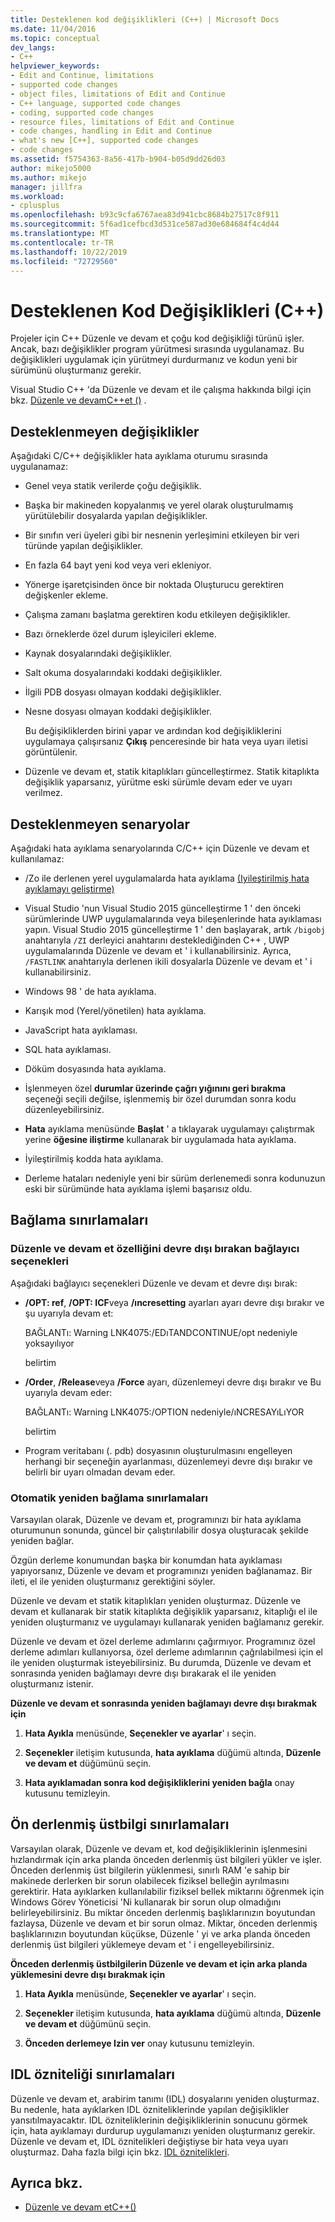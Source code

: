 ```yaml
---
title: Desteklenen kod değişiklikleri (C++) | Microsoft Docs
ms.date: 11/04/2016
ms.topic: conceptual
dev_langs:
- C++
helpviewer_keywords:
- Edit and Continue, limitations
- supported code changes
- object files, limitations of Edit and Continue
- C++ language, supported code changes
- coding, supported code changes
- resource files, limitations of Edit and Continue
- code changes, handling in Edit and Continue
- what's new [C++], supported code changes
- code changes
ms.assetid: f5754363-8a56-417b-b904-b05d9dd26d03
author: mikejo5000
ms.author: mikejo
manager: jillfra
ms.workload:
- cplusplus
ms.openlocfilehash: b93c9cfa6767aea83d941cbc8684b27517c8f911
ms.sourcegitcommit: 5f6ad1cefbcd3d531ce587ad30e684684f4c4d44
ms.translationtype: MT
ms.contentlocale: tr-TR
ms.lasthandoff: 10/22/2019
ms.locfileid: "72729560"
---
```

# <a name="supported-code-changes-c"></a>Desteklenen Kod Değişiklikleri (C++)
Projeler için C++ Düzenle ve devam et çoğu kod değişikliği türünü işler. Ancak, bazı değişiklikler program yürütmesi sırasında uygulanamaz. Bu değişiklikleri uygulamak için yürütmeyi durdurmanız ve kodun yeni bir sürümünü oluşturmanız gerekir.

 Visual Studio C++ 'da Düzenle ve devam et ile çalışma hakkında bilgi için bkz. [Düzenle ve devamC++et ()](../debugger/edit-and-continue-visual-cpp.md) .

## <a name="BKMK_Unsupported_changes"></a>Desteklenmeyen değişiklikler
 Aşağıdaki C/C++ değişiklikler hata ayıklama oturumu sırasında uygulanamaz:

- Genel veya statik verilerde çoğu değişiklik.

- Başka bir makineden kopyalanmış ve yerel olarak oluşturulmamış yürütülebilir dosyalarda yapılan değişiklikler.

- Bir sınıfın veri üyeleri gibi bir nesnenin yerleşimini etkileyen bir veri türünde yapılan değişiklikler.

- En fazla 64 bayt yeni kod veya veri ekleniyor.

- Yönerge işaretçisinden önce bir noktada Oluşturucu gerektiren değişkenler ekleme.

- Çalışma zamanı başlatma gerektiren kodu etkileyen değişiklikler.

- Bazı örneklerde özel durum işleyicileri ekleme.

- Kaynak dosyalarındaki değişiklikler.

- Salt okuma dosyalarındaki koddaki değişiklikler.

- İlgili PDB dosyası olmayan koddaki değişiklikler.

- Nesne dosyası olmayan koddaki değişiklikler.

  Bu değişikliklerden birini yapar ve ardından kod değişikliklerini uygulamaya çalışırsanız **Çıkış** penceresinde bir hata veya uyarı iletisi görüntülenir.

- Düzenle ve devam et, statik kitaplıkları güncelleştirmez. Statik kitaplıkta değişiklik yaparsanız, yürütme eski sürümle devam eder ve uyarı verilmez.

## <a name="BKMK_Unsupported_scenarios"></a>Desteklenmeyen senaryolar
 Aşağıdaki hata ayıklama senaryolarında C/C++ için Düzenle ve devam et kullanılamaz:

- /Zo ile derlenen yerel uygulamalarda hata ayıklama [(Iyileştirilmiş hata ayıklamayı geliştirme)](/cpp/build/reference/zo-enhance-optimized-debugging)

- Visual Studio 'nun Visual Studio 2015 güncelleştirme 1 ' den önceki sürümlerinde UWP uygulamalarında veya bileşenlerinde hata ayıklaması yapın. Visual Studio 2015 güncelleştirme 1 ' den başlayarak, artık `/bigobj` anahtarıyla `/ZI` derleyici anahtarını desteklediğinden C++ , UWP uygulamalarında Düzenle ve devam et ' i kullanabilirsiniz. Ayrıca, `/FASTLINK` anahtarıyla derlenen ikili dosyalarla Düzenle ve devam et ' i kullanabilirsiniz.

- Windows 98 ' de hata ayıklama.

- Karışık mod (Yerel/yönetilen) hata ayıklama.

- JavaScript hata ayıklaması.

- SQL hata ayıklaması.

- Döküm dosyasında hata ayıklama.

- İşlenmeyen özel **durumlar üzerinde çağrı yığınını geri bırakma** seçeneği seçili değilse, işlenmemiş bir özel durumdan sonra kodu düzenleyebilirsiniz.

- **Hata** ayıklama menüsünde **Başlat** ' a tıklayarak uygulamayı çalıştırmak yerine **öğesine iliştirme** kullanarak bir uygulamada hata ayıklama.

- İyileştirilmiş kodda hata ayıklama.

- Derleme hataları nedeniyle yeni bir sürüm derlenemedi sonra kodunuzun eski bir sürümünde hata ayıklama işlemi başarısız oldu.

## <a name="BKMK_Linking_limitations"></a>Bağlama sınırlamaları

### <a name="BKMK_Linker_options_that_disable_Edit_and_Continue"></a>Düzenle ve devam et özelliğini devre dışı bırakan bağlayıcı seçenekleri
 Aşağıdaki bağlayıcı seçenekleri Düzenle ve devam et devre dışı bırak:

- **/OPT: ref**, **/OPT: ICF**veya **/ıncresetting** ayarları ayarı devre dışı bırakır ve şu uyarıyla devam et:

     BAĞLANTı: Warning LNK4075:/EDıTANDCONTINUE/opt nedeniyle yoksayılıyor

     belirtim

- **/Order**, **/Release**veya **/Force** ayarı, düzenlemeyi devre dışı bırakır ve Bu uyarıyla devam eder:

     BAĞLANTı: Warning LNK4075:/OPTION nedeniyle/ıNCRESAYıLıYOR

     belirtim

- Program veritabanı (. pdb) dosyasının oluşturulmasını engelleyen herhangi bir seçeneğin ayarlanması, düzenlemeyi devre dışı bırakır ve belirli bir uyarı olmadan devam eder.

### <a name="BKMK_Auto_relinking_limitations"></a>Otomatik yeniden bağlama sınırlamaları
 Varsayılan olarak, Düzenle ve devam et, programınızı bir hata ayıklama oturumunun sonunda, güncel bir çalıştırılabilir dosya oluşturacak şekilde yeniden bağlar.

 Özgün derleme konumundan başka bir konumdan hata ayıklaması yapıyorsanız, Düzenle ve devam et programınızı yeniden bağlanamaz. Bir ileti, el ile yeniden oluşturmanız gerektiğini söyler.

 Düzenle ve devam et statik kitaplıkları yeniden oluşturmaz. Düzenle ve devam et kullanarak bir statik kitaplıkta değişiklik yaparsanız, kitaplığı el ile yeniden oluşturmanız ve uygulamayı kullanarak yeniden bağlamanız gerekir.

 Düzenle ve devam et özel derleme adımlarını çağırmıyor. Programınız özel derleme adımları kullanıyorsa, özel derleme adımlarının çağrılabilmesi için el ile yeniden oluşturmak isteyebilirsiniz. Bu durumda, Düzenle ve devam et sonrasında yeniden bağlamayı devre dışı bırakarak el ile yeniden oluşturmanız istenir.

 **Düzenle ve devam et sonrasında yeniden bağlamayı devre dışı bırakmak için**

1. **Hata Ayıkla** menüsünde, **Seçenekler ve ayarlar**' ı seçin.

2. **Seçenekler** iletişim kutusunda, **hata ayıklama** düğümü altında, **Düzenle ve devam et** düğümünü seçin.

3. **Hata ayıklamadan sonra kod değişikliklerini yeniden bağla** onay kutusunu temizleyin.

## <a name="BKMK_Precompiled_Header_Limitations"></a>Ön derlenmiş üstbilgi sınırlamaları
 Varsayılan olarak, Düzenle ve devam et, kod değişikliklerinin işlenmesini hızlandırmak için arka planda önceden derlenmiş üst bilgileri yükler ve işler. Önceden derlenmiş üst bilgilerin yüklenmesi, sınırlı RAM 'e sahip bir makinede derlerken bir sorun olabilecek fiziksel belleğin ayrılmasını gerektirir. Hata ayıklarken kullanılabilir fiziksel bellek miktarını öğrenmek için Windows Görev Yöneticisi 'Ni kullanarak bir sorun olup olmadığını belirleyebilirsiniz. Bu miktar önceden derlenmiş başlıklarınızın boyutundan fazlaysa, Düzenle ve devam et bir sorun olmaz. Miktar, önceden derlenmiş başlıklarınızın boyutundan küçükse, Düzenle ' yi ve arka planda önceden derlenmiş üst bilgileri yüklemeye devam et ' i engelleyebilirsiniz.

 **Önceden derlenmiş üstbilgilerin Düzenle ve devam et için arka planda yüklemesini devre dışı bırakmak için**

1. **Hata Ayıkla** menüsünde, **Seçenekler ve ayarlar**' ı seçin.

2. **Seçenekler** iletişim kutusunda, **hata ayıklama** düğümü altında, **Düzenle ve devam et** düğümünü seçin.

3. **Önceden derlemeye Izin ver** onay kutusunu temizleyin.

## <a name="BKMK_IDL_Attribute_Limitations"></a>IDL özniteliği sınırlamaları
 Düzenle ve devam et, arabirim tanımı (IDL) dosyalarını yeniden oluşturmaz. Bu nedenle, hata ayıklarken IDL özniteliklerinde yapılan değişiklikler yansıtılmayacaktır. IDL özniteliklerinin değişikliklerinin sonucunu görmek için, hata ayıklamayı durdurup uygulamanızı yeniden oluşturmanız gerekir. Düzenle ve devam et, IDL öznitelikleri değiştiyse bir hata veya uyarı oluşturmaz. Daha fazla bilgi için bkz. [IDL öznitelikleri](/cpp/windows/idl-attributes).

## <a name="see-also"></a>Ayrıca bkz.
- [Düzenle ve devam etC++()](../debugger/edit-and-continue-visual-cpp.md)